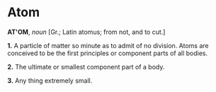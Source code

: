 # Atom

**AT'OM**, _noun_ \[Gr.; Latin atomus; from not, and to cut.\]

**1.** A particle of matter so minute as to admit of no division. Atoms are conceived to be the first principles or component parts of all bodies.

**2.** The ultimate or smallest component part of a body.

**3.** Any thing extremely small.